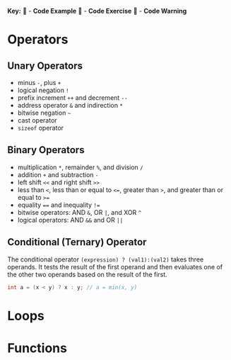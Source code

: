 **Key:** 
:large_orange_diamond: - **Code Example** 
:large_blue_diamond: - **Code Exercise** 
:red_circle: - **Code Warning**  

# Operators
## Unary Operators
- minus `-`, plus `+`
- logical negation `!`
- prefix increment `++` and decrement `--`
- address operator `&` and indirection `*`
- bitwise negation `~`
- cast operator
- `sizeof` operator

## Binary Operators
- multiplication `*`, remainder `%`, and division `/`
- addition `+` and subtraction `-`
- left shift `<<` and right shift `>>`
- less than `<`, less than or equal to `<=`, greater than `>`, and greater than or equal to `>=`
- equality `==` and inequality `!=`
- bitwise operators: AND `&`, OR `|`, and XOR `^`
- logical operators: AND `&&` and OR `||`

## Conditional (Ternary) Operator
The conditional operator `(expression) ? (val1):(val2)` takes three operands. It tests the result of the first operand and then evaluates one of the other two operands based on the result of the first.
```C
int a = (x < y) ? x : y; // a = min(x, y)
```

# Loops

# Functions
